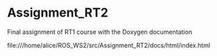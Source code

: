 # Assignment_RT2

Final assignment of RT1 course with the Doxygen documentation

file:///home/alice/ROS_WS2/src/Assignment_RT2/docs/html/index.html
